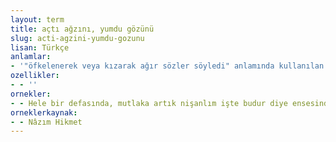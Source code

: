 ```yaml
---
layout: term
title: açtı ağzını, yumdu gözünü
slug: acti-agzini-yumdu-gozunu
lisan: Türkçe
anlamlar:
- '"öfkelenerek veya kızarak ağır sözler söyledi" anlamında kullanılan bir söz'
ozellikler:
- - ''
ornekler:
- - Hele bir defasında, mutlaka artık nişanlım işte budur diye ensesinden öpüverdiğim bir kızın annesi açtı ağzını, yumdu gözünü.
orneklerkaynak:
- - Nâzım Hikmet
---
```


